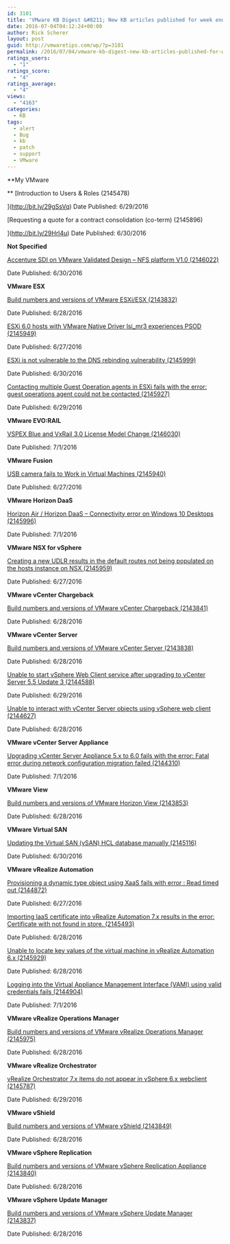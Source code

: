 ```yaml
---
id: 3101
title: 'VMware KB Digest &#8211; New KB articles published for week ending 07/02/16'
date: 2016-07-04T04:12:24+00:00
author: Rick Scherer
layout: post
guid: http://vmwaretips.com/wp/?p=3101
permalink: /2016/07/04/vmware-kb-digest-new-kb-articles-published-for-week-ending-070216/
ratings_users:
  - "1"
ratings_score:
  - "4"
ratings_average:
  - "4"
views:
  - "4163"
categories:
  - KB
tags:
  - alert
  - Bug
  - kb
  - patch
  - support
  - VMware
---
```

**My VMware
  
** [Introduction to Users & Roles (2145478)
  
](http://bit.ly/29gSsVq) Date Published: 6/29/2016
  
[Requesting a quote for a contract consolidation (co-term) (2145896)
  
](http://bit.ly/29Hrl4u) Date Published: 6/30/2016

**Not Specified**
  
[Accenture SDI on VMware Validated Design – NFS platform V1.0 (2146022)](http://bit.ly/29gSBrT)
  
Date Published: 6/30/2016

**VMware ESX**
  
[Build numbers and versions of VMware ESXi/ESX (2143832)](http://bit.ly/29Hr0yB)
  
Date Published: 6/28/2016
  
[ESXi 6.0 hosts with VMware Native Driver lsi_mr3 experiences PSOD (2145949)](http://bit.ly/29gT0dU)
  
Date Published: 6/27/2016
  
[ESXi is not vulnerable to the DNS rebinding vulnerability (2145999)](http://bit.ly/29HrsgB)
  
Date Published: 6/30/2016
  
[Contacting multiple Guest Operation agents in ESXi fails with the error: guest operations agent could not be contacted (2145927)](http://bit.ly/29gSFrQ)
  
Date Published: 6/29/2016

<!--more-->

**VMware EVO:RAIL**
  
[VSPEX Blue and VxRail 3.0 License Model Change (2146030)](http://bit.ly/29Hr6X3)
  
Date Published: 7/1/2016

**VMware Fusion**
  
[USB camera fails to Work in Virtual Machines (2145940)](http://bit.ly/29gSxsk)
  
Date Published: 6/27/2016

**VMware Horizon DaaS**
  
[Horizon Air / Horizon DaaS – Connectivity error on Windows 10 Desktops (2145996)](http://bit.ly/29HqQHJ)
  
Date Published: 7/1/2016

**VMware NSX for vSphere** 
  
[Creating a new UDLR results in the default routes not being populated on the hosts instance on NSX (2145959)](http://bit.ly/29gSSLA)
  
Date Published: 6/27/2016

**VMware vCenter Chargeback**
  
[Build numbers and versions of VMware vCenter Chargeback (2143841)](http://bit.ly/29HreWw)
  
Date Published: 6/28/2016

**VMware vCenter Server**
  
[Build numbers and versions of VMware vCenter Server (2143838)](http://bit.ly/29gSAnW)
  
Date Published: 6/28/2016
  
[Unable to start vSphere Web Client service after upgrading to vCenter Server 5.5 Update 3 (2144588)](http://bit.ly/29HrvZx)
  
Date Published: 6/29/2016
  
[Unable to interact with vCenter Server objects using vSphere web client (2144627)](http://bit.ly/29gSNaJ)
  
Date Published: 6/28/2016

**VMware vCenter Server Appliance** 
  
[Upgrading vCenter Server Appliance 5.x to 6.0 fails with the error: Fatal error during network configuration migration failed (2144310)](http://bit.ly/29Hrhlg)
  
Date Published: 7/1/2016

**VMware View**
  
[Build numbers and versions of VMware Horizon View (2143853)](http://bit.ly/29gSCfn)
  
Date Published: 6/28/2016

**VMware Virtual SAN**
  
[Updating the Virtual SAN (vSAN) HCL database manually (2145116)](http://bit.ly/29HqYGZ)
  
Date Published: 6/30/2016

**VMware vRealize Automation**
  
[Provisioning a dynamic type object using XaaS fails with error : Read timed out (2144872)](http://bit.ly/29gSVHc)
  
Date Published: 6/27/2016
  
[Importing IaaS certificate into vRealize Automation 7.x results in the error: Certificate with <THUMBPRINT> not found in store. (2145493)](http://bit.ly/29Hrll0)
  
Date Published: 6/28/2016
  
[Unable to locate key values of the virtual machine in vRealize Automation 6.x (2145929)](http://bit.ly/29gSZa5)
  
Date Published: 6/28/2016
  
[Logging into the Virtual Appliance Management Interface (VAMI) using valid credentials fails (2144904)](http://bit.ly/29Hr55r)
  
Date Published: 7/1/2016

**VMware vRealize Operations Manager**
  
[Build numbers and versions of VMware vRealize Operations Manager (2145975)](http://bit.ly/29gSTyX)
  
Date Published: 6/28/2016

**VMware vRealize Orchestrator**
  
[vRealize Orchestrator 7.x items do not appear in vSphere 6.x webclient (2145787)](http://bit.ly/29Hr0P7)
  
Date Published: 6/29/2016

**VMware vShield**
  
[Build numbers and versions of VMware vShield (2143849)](http://bit.ly/29gSYTk)
  
Date Published: 6/28/2016

**VMware vSphere Replication**
  
[Build numbers and versions of VMware vSphere Replication Appliance (2143840)](http://bit.ly/29HroNW)
  
Date Published: 6/28/2016

**VMware vSphere Update Manager**
  
[Build numbers and versions of VMware vSphere Update Manager (2143837)](http://bit.ly/29gStZJ)
  
Date Published: 6/28/2016